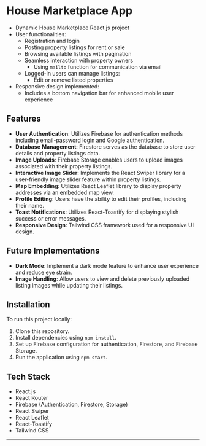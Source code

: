 # House Marketplace App

- Dynamic House Marketplace React.js project
- User functionalities:
  - Registration and login
  - Posting property listings for rent or sale
  - Browsing available listings with pagination
  - Seamless interaction with property owners
    - Using `mailto` function for communication via email
  - Logged-in users can manage listings:
    - Edit or remove listed properties
- Responsive design implemented:
  - Includes a bottom navigation bar for enhanced mobile user experience

## Features

- **User Authentication**: Utilizes Firebase for authentication methods including email-password login and Google authentication.
- **Database Management**: Firestore serves as the database to store user details and property listings data.
- **Image Uploads**: Firebase Storage enables users to upload images associated with their property listings.
- **Interactive Image Slider**: Implements the React Swiper library for a user-friendly image slider feature within property listings.
- **Map Embedding**: Utilizes React Leaflet library to display property addresses via an embedded map view.
- **Profile Editing**: Users have the ability to edit their profiles, including their name.
- **Toast Notifications**: Utilizes React-Toastify for displaying stylish success or error messages.
- **Responsive Design**: Tailwind CSS framework used for a responsive UI design.

## Future Implementations

- **Dark Mode**: Implement a dark mode feature to enhance user experience and reduce eye strain.
- **Image Handling**: Allow users to view and delete previously uploaded listing images while updating their listings.

## Installation

To run this project locally:

1. Clone this repository.
2. Install dependencies using `npm install`.
3. Set up Firebase configuration for authentication, Firestore, and Firebase Storage.
4. Run the application using `npm start`.

## Tech Stack

- React.js
- React Router
- Firebase (Authentication, Firestore, Storage)
- React Swiper
- React Leaflet
- React-Toastify
- Tailwind CSS

---

